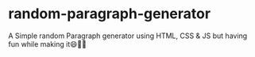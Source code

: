 # random-paragraph-generator
A Simple random Paragraph generator using HTML, CSS &amp; JS but having fun while making it😄🚀🚀
